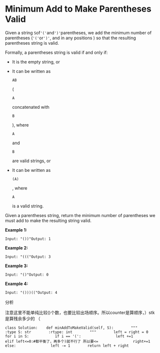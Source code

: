 # Minimum Add to Make Parentheses Valid

Given a string `S`of`'('`and`')'`parentheses, we add the minimum number of parentheses \(`'('`or`')'`, and in any positions \) so that the resulting parentheses string is valid.

Formally, a parentheses string is valid if and only if:

* It is the empty string, or
* It can be written as

  `AB`

   \(

  `A`

  concatenated with

  `B`

  \), where

  `A`

  and

  `B`

  are valid strings, or

* It can be written as

  `(A)`

  , where

  `A`

  is a valid string.

Given a parentheses string, return the minimum number of parentheses we must add to make the resulting string valid.

**Example 1:**

```text
Input: "())"Output: 1
```

**Example 2:**

```text
Input: "((("Output: 3
```

**Example 3:**

```text
Input: "()"Output: 0
```

**Example 4:**

```text
Input: "()))(("Output: 4
```

分析

注意这里不能单纯比较\(\)个数，也要比较出场顺序。所以counter是算顺序，）stk是算残余多少的 （

```text
class Solution:    def minAddToMakeValid(self, S):        """        :type S: str        :rtype: int        """        left = right = 0        for i in S:            if i == '(':                left +=1            elif left<=0:#都平衡了，再多个)就不行了 所以要<=                right+=1            else:                left -= 1        return left + right
```

